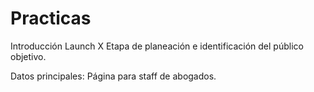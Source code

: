 # Practicas
Introducción Launch X
Etapa de planeación e identificación del público objetivo.

Datos principales:
Página para staff de abogados.
